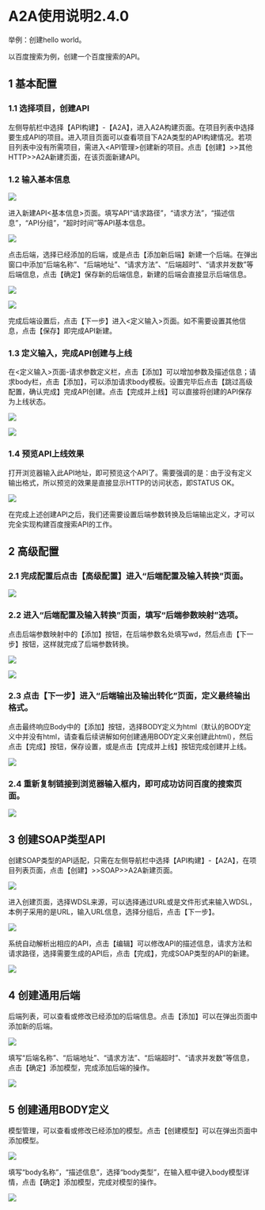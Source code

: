 # A2A使用说明2.4.0
举例：创建hello world。

以百度搜索为例，创建一个百度搜索的API。

## 1 基本配置
### 1.1 选择项目，创建API

左侧导航栏中选择【API构建】-【A2A】，进入A2A构建页面。在项目列表中选择要生成API的项目。进入项目页面可以查看项目下A2A类型的API构建情况。若项目列表中没有所需项目，需进入<API管理>创建新的项目。点击【创建】>>其他HTTP>>A2A新建页面，在该页面新建API。

### 1.2 输入基本信息

![](https://github.com/zhangwanjun111/OrchsymHelp/raw/master/A2A2.4.0/image.png)

进入新建API<基本信息>页面。填写API“请求路径”，“请求方法”，“描述信息”，“API分组”，“超时时间”等API基本信息。

![](https://github.com/zhangwanjun111/OrchsymHelp/raw/master/A2A2.4.0/image%201.png)

点击后端，选择已经添加的后端，或是点击【添加新后端】新建一个后端。在弹出窗口中添加“后端名称”、“后端地址”、“请求方法”、“后端超时”、“请求并发数”等后端信息，点击【确定】保存新的后端信息，新建的后端会直接显示后端信息。

![](https://github.com/zhangwanjun111/OrchsymHelp/raw/master/A2A2.4.0/image%202.png)

![](https://github.com/zhangwanjun111/OrchsymHelp/raw/master/A2A2.4.0/image%203.png)

完成后端设置后，点击【下一步】进入<定义输入>页面。如不需要设置其他信息，点击【保存】即完成API新建。

### 1.3 定义输入，完成API创建与上线

在<定义输入>页面-请求参数定义栏，点击【添加】可以增加参数及描述信息；请求body栏，点击【添加】，可以添加请求body模板。设置完毕后点击【跳过高级配置，确认完成】完成API创建。点击【完成并上线】可以直接将创建的API保存为上线状态。

![](https://github.com/zhangwanjun111/OrchsymHelp/raw/master/A2A2.4.0/image%204.png)

![](https://github.com/zhangwanjun111/OrchsymHelp/raw/master/A2A2.4.0/image%205.png)

### 1.4 预览API上线效果

打开浏览器输入此API地址，即可预览这个API了。需要强调的是：由于没有定义输出格式，所以预览的效果是直接显示HTTP的访问状态，即STATUS OK。

![](https://github.com/zhangwanjun111/OrchsymHelp/raw/master/A2A2.4.0/image%206.png)

在完成上述创建API之后，我们还需要设置后端参数转换及后端输出定义，才可以完全实现构建百度搜索API的工作。

## 2 高级配置
### 2.1 完成配置后点击【高级配置】进入“后端配置及输入转换”页面。

![](https://github.com/zhangwanjun111/OrchsymHelp/raw/master/A2A2.4.0/image%207.png)

### 2.2 进入“后端配置及输入转换”页面，填写“后端参数映射”选项。        

点击后端参数映射中的【添加】按钮，在后端参数名处填写wd，然后点击【下一步】按钮，这样就完成了后端参数转换。 

![](https://github.com/zhangwanjun111/OrchsymHelp/raw/master/A2A2.4.0/image8.jpg)

![](https://github.com/zhangwanjun111/OrchsymHelp/raw/master/A2A2.4.0/image%209.png)

### 2.3 点击【下一步】进入“后端输出及输出转化”页面，定义最终输出格式。

点击最终响应Body中的【添加】按钮，选择BODY定义为html（默认的BODY定义中并没有html，请查看后续讲解如何创建通用BODY定义来创建此html），然后点击【完成】按钮，保存设置，或是点击【完成并上线】按钮完成创建并上线。

![](https://github.com/zhangwanjun111/OrchsymHelp/raw/master/A2A2.4.0/image%2010.png)

### 2.4 重新复制链接到浏览器输入框内，即可成功访问百度的搜索页面。

![](https://github.com/zhangwanjun111/OrchsymHelp/raw/master/A2A2.4.0/image%2011.png) 

## 3 创建SOAP类型API

创建SOAP类型的API适配，只需在左侧导航栏中选择【API构建】-【A2A】，在项目列表页面，点击【创建】>>SOAP>>A2A新建页面。

![](https://github.com/zhangwanjun111/OrchsymHelp/raw/master/A2A2.4.0/image%2012.png)

进入创建页面，选择WDSL来源，可以选择通过URL或是文件形式来输入WDSL，本例子采用的是URL，输入URL信息，选择分组后，点击【下一步】。

![](https://github.com/zhangwanjun111/OrchsymHelp/raw/master/A2A2.4.0/image%2013.png)

系统自动解析出相应的API，点击【编辑】可以修改API的描述信息，请求方法和请求路径，选择需要生成的API后，点击【完成】，完成SOAP类型的API的新建。

![](https://github.com/zhangwanjun111/OrchsymHelp/raw/master/A2A2.4.0/image%2014.png)

## 4 创建通用后端

后端列表，可以查看或修改已经添加的后端信息。点击【添加】可以在弹出页面中添加新的后端。

![](https://github.com/zhangwanjun111/OrchsymHelp/raw/master/A2A2.4.0/image%2015.png)

填写“后端名称”、“后端地址”、“请求方法”、“后端超时”、“请求并发数”等信息，点击【确定】添加模型，完成添加后端的操作。

![](https://github.com/zhangwanjun111/OrchsymHelp/raw/master/A2A2.4.0/image%2016.png)

## 5 创建通用BODY定义

模型管理，可以查看或修改已经添加的模型。点击【创建模型】可以在弹出页面中添加模型。

![](https://github.com/zhangwanjun111/OrchsymHelp/raw/master/A2A2.4.0/image%2017.png)

填写“body名称”，“描述信息”，选择“body类型”，在输入框中键入body模型详情，点击【确定】添加模型，完成对模型的操作。

![](https://github.com/zhangwanjun111/OrchsymHelp/raw/master/A2A2.4.0/image%2018.png)
